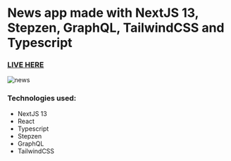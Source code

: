 # News app made with NextJS 13, Stepzen, GraphQL, TailwindCSS and Typescript

### [LIVE HERE](https://therealnews-mikaelpizzi.vercel.app/)

![news](https://user-images.githubusercontent.com/26292499/209034167-ba98716a-d6cc-486e-b116-909358817acc.jpg)

### Technologies used:

* NextJS 13
* React
* Typescript
* Stepzen
* GraphQL
* TailwindCSS

